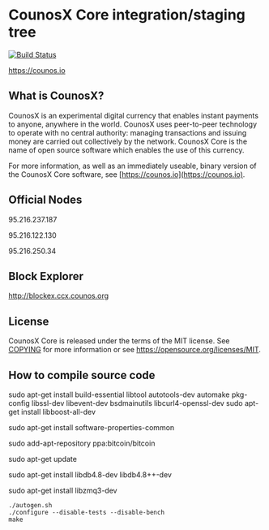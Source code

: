 CounosX Core integration/staging tree
=====================================

[![Build Status](https://travis-ci.org/counosx-project/counosx.svg?branch=master)](https://travis-ci.org/counosx-project/counosx)

https://counos.io

What is CounosX?
----------------

CounosX is an experimental digital currency that enables instant payments to
anyone, anywhere in the world. CounosX uses peer-to-peer technology to operate
with no central authority: managing transactions and issuing money are carried
out collectively by the network. CounosX Core is the name of open source
software which enables the use of this currency.

For more information, as well as an immediately useable, binary version of
the CounosX Core software, see [https://counos.io](https://counos.io).

Official Nodes
-------------

95.216.237.187

95.216.122.130

95.216.250.34	

Block Explorer
-------------

http://blockex.ccx.counos.org


License
-------

CounosX Core is released under the terms of the MIT license. See [COPYING](COPYING) for more
information or see https://opensource.org/licenses/MIT.

How to compile source code
-----------
  sudo apt-get install build-essential libtool autotools-dev automake pkg-config libssl-dev libevent-dev bsdmainutils libcurl4-openssl-dev
  sudo apt-get install libboost-all-dev

  sudo apt-get install software-properties-common

  sudo add-apt-repository ppa:bitcoin/bitcoin

  sudo apt-get update

  sudo apt-get install libdb4.8-dev libdb4.8++-dev


  sudo apt-get install libzmq3-dev



    ./autogen.sh
    ./configure --disable-tests --disable-bench
    make
